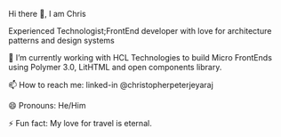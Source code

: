 Hi there 👋, I am Chris

Experienced Technologist;FrontEnd developer with love for architecture patterns and design systems


🔭 I’m currently working with HCL Technologies to build Micro FrontEnds using Polymer 3.0, LitHTML and open components library.

📫 How to reach me: linked-in @christopherpeterjeyaraj

😄 Pronouns: He/Him

⚡ Fun fact: My love for travel is eternal.
